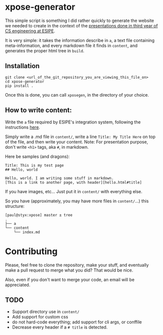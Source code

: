 # xpose-generator

This simple script is something I did rather quickly to generate the website we
needed to create in the context of the [presentations done in third year of CS
engineering at ESIPE][1].

It is very simple: it takes the information describe in `a`, a text file
containing meta-information, and every markdown file it finds in `content`, and
generates the proper html tree in `build`.

## Installation

    git clone <url_of_the_git_repository_you_are_viewing_this_file_on>
    cd xpose-generator
    pip install .

Once this is done, you can call `xposegen`, in the directory of your choice.

## How to write content:

Write the `a` file required by ESIPE's integration system, following the
instructions [here][2].

Simply write a .md file in `content/`, write a line `Title: My Title Here` on
top of the file, and then write your content. Note: For presentation purpose,
don't write `<h1>` tags, aka `#`, in markdown. 

Here be samples (and dragons):

    Title: This is my test page
    ## Hello, world

    Hello, world. I am writing some stuff in markdown.
    [This is a link to another page, with header][hello.html#title]

If you have images, etc... Just put it in `content/` with everything else.

So you have (approximately, you may have more files in `content/`...) this structure:

    [paul@styx:xpose] master ± tree
    .
    ├── a
    └── content
        └── index.md


# Contributing

Please, feel free to clone the repository, make your stuff, and eventually make
a pull request to merge what you did? That would be nice.

Also, even if you don't want to merge your code, an email will be appreciated.

## TODO

* Support directory use in `content/`
* Add support for custom css
* do not hard-code everything; add support for cli args, or conffile
* Decrease every header if a `# title` is detected.


[1]: http://www-igm.univ-mlv.fr/~dr/xall.php
[2]: http://www-igm.univ-mlv.fr/~dr/XPOSE/modalites.html
